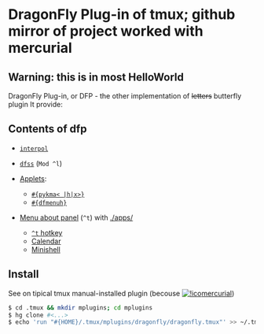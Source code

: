 # DragonFly Plug-in of tmux; github mirror of project worked with mercurial
## Warning: this is in most HelloWorld
DragonFly Plug-in, or DFP - the other implementation of ~~letters~~ butterfly plugin
It provide: 

## Contents of dfp
  * [`interpol`](./bin/interpol
  'Like do_interpolate, but simplefated')

  * [`dfss`](./scripts/shared.sh
  'Also known as DFScreenSaver; based on libcaca') (`Mod ^l`)


  * [Applets](./scripts/shared.sh):
     + [`#{pykma< |h|x>}`](./bin/pykma "pykma's: layout, hotkey, x11-layout")
     + [`#{dfmenuh}`](./scripts/dfmenu.sh 'dfmenu hotkey')

  * [Menu about panel](./scripts/dfmenu.sh) (`^t`) with [./apps/](./apps/)
     + [`^t` hotkey](./scripts/dfmenu.sh 'Built-in')
     + [Calendar](./apps/01-ncal 'ncal, yep')
     + [Minishell](./apps/03-subshell '$SHELL used')

## Install
See on tipical tmux manual-installed plugin (becouse [![!ico ](https://mercurial-scm.org/images/favicon.ico)mercurial](https://mercurial-scm.org))

```sh
$ cd .tmux && mkdir mplugins; cd mplugins  
$ hg clone #<...>
$ echo 'run "#{HOME}/.tmux/mplugins/dragonfly/dragonfly.tmux"' >> ~/.tmux.conf
```
